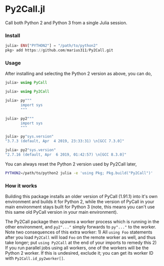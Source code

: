 # Py2Call.jl

Call both Python 2 and Python 3 from a single Julia session. 

### Install

```julia
julia> ENV["PYTHON2"] = "/path/to/python2"
pkg> add https://github.com/marius311/Py2Call.git
```

### Usage

After installing and selecting the Python 2 version as above, you can do,

```julia
julia> using PyCall

julia> using Py2Call

julia> py"""
       import sys
       """

julia> py2"""
       import sys
       """

julia> py"sys.version"
"3.7.3 (default, Apr  4 2019, 23:33:31) \n[GCC 7.3.0]"

julia> py2"sys.version"
"2.7.16 (default, Apr  6 2019, 01:42:57) \n[GCC 8.3.0]"
```

You can always reset the Python 2 version used by Py2Call later,

```bash
PYTHON2=/path/to/python2 julia -e 'using Pkg; Pkg.build("Py2Call")'
```

### How it works

Building this package installs an older version of PyCall (1.91.1) into it's own environment and builds it for Python 2, while the version of PyCall in your main environment stays built for Python 3 (note, this means you can't use this same old PyCall version in your main environment). 

The Py2Call package then spawns a worker process which is running in the other environment, and `py2"..."` simply forwards to `py"..."` to the worker. Note two consequences of this extra worker: 1) All `using Foo` statements after you load `Py2Call` will load `Foo` on the remote worker as well, and thus take longer; put `using Py2Call` at the end of your imports to remedy this 2) If you run parallel jobs using all workers, one of the workers will be the Python 2 worker. If this is undesired, exclude it; you can get its worker ID with `Py2Call.id_py2worker[]`.
